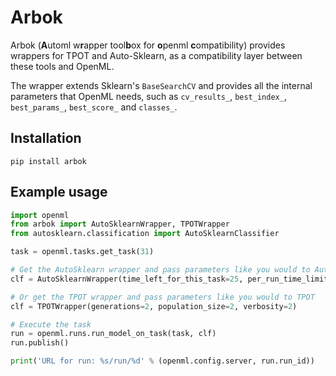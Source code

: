 # Arbok

Arbok (**A**utoml w**r**apper tool**b**ox for **o**penml **c**ompatibility) provides wrappers 
for TPOT and Auto-Sklearn, as a compatibility layer between these tools and OpenML.

The wrapper extends Sklearn's `BaseSearchCV` and provides all the internal parameters that OpenML needs, such as 
`cv_results_`, `best_index_`, `best_params_`, `best_score_` and `classes_`.

## Installation
```
pip install arbok
```

## Example usage
```python
import openml
from arbok import AutoSklearnWrapper, TPOTWrapper
from autosklearn.classification import AutoSklearnClassifier

task = openml.tasks.get_task(31)

# Get the AutoSklearn wrapper and pass parameters like you would to AutoSklearn
clf = AutoSklearnWrapper(time_left_for_this_task=25, per_run_time_limit=5)

# Or get the TPOT wrapper and pass parameters like you would to TPOT
clf = TPOTWrapper(generations=2, population_size=2, verbosity=2)

# Execute the task
run = openml.runs.run_model_on_task(task, clf)
run.publish()

print('URL for run: %s/run/%d' % (openml.config.server, run.run_id))
```